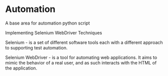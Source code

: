 # Automation
A base area for automation python script

Implementing Selenium WebDriver Techniques


Selenium - is a set of different software tools each with a different approach to supporting test automation.

Selenium WebDriver - is a tool for automating web applications. It aims to mimic the behavior of a real user, and as such interacts with the HTML of the application.
